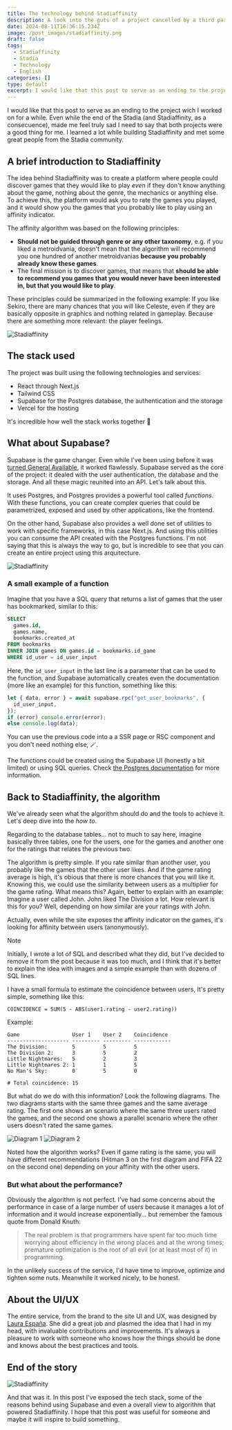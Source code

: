 ```yaml
---
title: The technology behind Stadiaffinity
description: A look into the guts of a project cancelled by a third party
date: 2024-08-11T16:36:15.234Z
image: /post_images/stadiaffinity.png
draft: false
tags:
  - Stadiaffinity
  - Stadia
  - Technology
  - English
categories: []
type: default
excerpt: I would like that this post to serve as an ending to the project wich I worked on for a while. Even while the end of the Stadia (and Stadiaffinity, as a consecuence), made me feel truly sad I need to say that both projects were a good thing for me.
---
```


I would like that this post to serve as an ending to the project wich I worked on for a while. Even while the end of the Stadia (and Stadiaffinity, as a consecuence), made me feel truly sad I need to say that both projects were a good thing for me. I learned a lot while building Stadiaffinity and met some great people from the Stadia community.

## A brief introduction to Stadiaffinity

The idea behind Stadiaffinity was to create a platform where people could discover games that they would like to play _even_ if they don't know anything about the game, nothing about the genre, the mechanics or anything else. To achieve this, the platform would ask you to rate the games you played, and it would show you the games that you probably like to play using an affinity indicator.

The affinity algorithm was based on the following principles:

- **Should not be guided through genre or any other taxonomy**, e.g. if you liked a metroidvania, doesn't mean that the algorithm will recommend you one hundred of another metroidvanias **because you probably already know these games**.
- The final mission is to discover games, that means that **should be able to recommend you games that you would never have been interested in, but that you would like to play**.

These principles could be summarized in the following example: If you like Sekiro, there are many chances that you will like Celeste, even if they are basically opposite in graphics and nothing related in gameplay. Because there are something more relevant: the player feelings.

![Stadiaffinity](/post_images/stadiaffinity-screenshot-3.png)

## The stack used

The project was built using the following technologies and services:

- React through Next.js
- Tailwind CSS
- Supabase for the Postgres database, the authentication and the storage
- Vercel for the hosting

It's incredible how well the stack works together 🤯

## What about Supabase?

Supabase is the game changer. Even while I've been using before it was [turned General Available](https://supabase.com/ga), it worked flawlessly. Supabase served as the core of the project: it dealed with the user authentication, the database and the storage. And all these magic reunited into an API. Let's talk about this.

It uses Postgres, and Postgres provides a powerful tool called _functions_. With these functions, you can create complex queries that could be parametrized, exposed and used by other applications, like the frontend.

On the other hand, Supabase also provides a well done set of utilities to work with specific frameworks, in this case Next.js. And using this utilities you can consume the API created with the Postgres functions. I'm not saying that this is always the way to go, but is incredible to see that you can create an entire project using this arquitecture.

![Stadiaffinity](/post_images/stadiaffinity-screenshot-2.png)

### A small example of a function

Imagine that you have a SQL query that returns a list of games that the user has bookmarked, similar to this:

```sql /id_user_input/
SELECT
  games.id,
  games.name,
  bookmarks.created_at
FROM bookmarks
INNER JOIN games ON games.id = bookmarks.id_game
WHERE id_user = id_user_input
```

Here, the `id_user_input` in the last line is a parameter that can be used to the function, and Supabase automatically creates even the documentation (more like an example) for this function, something like this:

```javascript /id_user_input/
let { data, error } = await supabase.rpc("get_user_bookmarks", {
  id_user_input,
});
if (error) console.error(error);
else console.log(data);
```

You can use the previous code into a a SSR page or RSC component and you don't need nothing else, 🪄.

The functions could be created using the Supabase UI (honestly a bit limited) or using SQL queries. Check [the Postgres documentation](https://www.postgresql.org/docs/current/sql-createfunction.html) for more information.

## Back to Stadiaffinity, the algorithm

We've already seen what the algorithm should do and the tools to achieve it. Let's deep dive into the _how to_.

Regarding to the database tables... not to much to say here, imagine basically three tables, one for the users, one for the games and another one for the ratings that relates the previous two.

The algorithm is pretty simple. If you rate similar than another user, you probably like the games that the other user likes. And if the game rating average is high, it's obious that there is more chances that you will like it. Knowing this, we could use the similarity between users as a multiplier for the game rating. What means this? Again, better to explain with an example: Imagine a user called John. John liked The Division a lot. How relevant is this for you? Well, depending on how similar are your ratings with John.

Actually, even while the site exposes the affinity indicator on the games, it's looking for affinity between users (anonymously).

> [!NOTE]
> Initially, I wrote a lot of SQL and described what they did, but I've decided to remove it from the post because it was too much, and I think that it's better to explain the idea with images and a simple example than with dozens of SQL lines.

I have a small formula to estimate the coincidence between users, It's pretty simple, something like this:

```text
COINCIDENCE = SUM(5 - ABS(user1.rating - user2.rating))
```

Example:

```text
Game                 User 1    User 2    Coincidence
-------------------- --------- --------- ------------
The Division:        5         5         5
The Division 2:      3         5         2
Little Nightmares:   5         2         3
Little Nightmares 2: 1         1         5
No Man's Sky:        0         5         0

# Total coincidence: 15
```

But what do we do with this information? Look the following diagrams. The two diagrams starts with the same three games and the same average rating. The first one shows an scenario where the same three users rated the games, and the second one shows a parallel scenario where the other users doesn't rated the same games.

![Diagram 1](/post_images/stadiaffinity-diagram-1.png)
![Diagram 2](/post_images/stadiaffinity-diagram-2.png)

Noted how the algorithm works? Even if game rating is the same, you will have different recommendations (Hitman 3 on the first diagram and FIFA 22 on the second one) depending on your affinity with the other users.

### But what about the performance?

Obviously the algorithm is not perfect. I've had some concerns about the performance in case of a large number of users because it manages a lot of information and it would increase exponentially... but remember the famous quote from Donald Knuth:

> The real problem is that programmers have spent far too much time worrying about efficiency in the wrong places and at the wrong times; premature optimization is the root of all evil (or at least most of it) in programming.

In the unlikely success of the service, I'd have time to improve, optimize and tighten some nuts. Meanwhile it worked nicely, to be honest.

## About the UI/UX

The entire service, from the brand to the site UI and UX, was designed by [Laura España](https://www.lauraespana.com/). She did a great job and plasmed the idea that I had in my head, with invaluable contributions and improvements. It's always a pleasure to work with someone who knows how the things should be done and knows about the best practices and tools.

## End of the story

![Stadiaffinity](/post_images/stadiaffinity-screenshot-1.png)

And that was it. In this post I've exposed the tech stack, some of the reasons behind using Supabase and even a overall view to algorithm that powered Stadiaffinity. I hope that this post was useful for someone and maybe it will inspire to build something.
